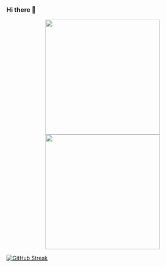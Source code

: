 ### Hi there 👋

<center class="half">
    <img src="https://github-readme-stats.vercel.app/api?username=Zhang-SDU&show_icons=true&theme=dark&count_private=true" width="300" /><img src="https://github-readme-stats.vercel.app/api/top-langs/?username=Zhang-SDU&theme=dark" width="300" />
</center>

[![GitHub Streak](https://github-readme-streak-stats.herokuapp.com/?user=Zhang-SDU&theme=dark&#pic_center)](https://git.io/streak-stats)

<!--
**Zhang-SDU/Zhang-SDU** is a ✨ _special_ ✨ repository because its `README.md` (this file) appears on your GitHub profile.

Here are some ideas to get you started:

- 🔭 I’m currently working on ...
- 🌱 I’m currently learning ...
- 👯 I’m looking to collaborate on ...
- 🤔 I’m looking for help with ...
- 💬 Ask me about ...
- 📫 How to reach me: ...
- 😄 Pronouns: ...
- ⚡ Fun fact: ...
-->
